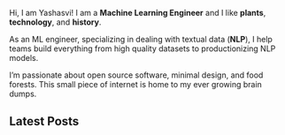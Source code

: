 
Hi, I am Yashasvi! I am a **Machine Learning Engineer** and I like **plants**, **technology**, and **history**.

As an ML engineer, specializing in dealing with textual data (**NLP**), I help teams build everything from high quality datasets to productionizing NLP models.

I’m passionate about open source software, minimal design, and food forests. This small piece of internet is home to my ever growing brain dumps.


## Latest Posts

[comment]: # (Your latest posts will be added here on build)
